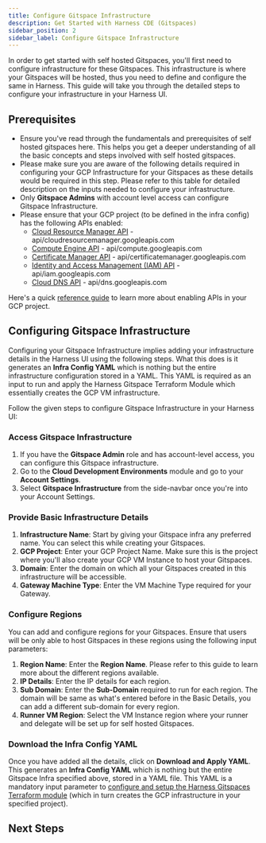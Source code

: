 ```yaml
---
title: Configure Gitspace Infrastructure
description: Get Started with Harness CDE (Gitspaces)
sidebar_position: 2
sidebar_label: Configure Gitspace Infrastructure
---
```


In order to get started with self hosted Gitspaces, you'll first need to configure infrastructure for these Gitspaces. This infrastructure is where your Gitspaces will be hosted, thus you need to define and configure the same in Harness. This guide will take you through the detailed steps to configure your infrastructure in your Harness UI. 

## Prerequisites
- Ensure you've read through the fundamentals and prerequisites of self hosted gitspaces here. This helps you get a deeper understanding of all the basic concepts and steps involved with self hosted gitspaces. 
- Please make sure you are aware of the following details required in configuring your GCP Infrastructure for your Gitspaces as these details would be required in this step. Please refer to this table for detailed description on the inputs needed to configure your infrastructure. 
- Only **Gitspace Admins** with account level access can configure Gitspace Infrastructure. 
- Please ensure that your GCP project (to be defined in the infra config) has the following APIs enabled:   <ul><li>[Cloud Resource Manager API](https://cloud.google.com/resource-manager/reference/rest) - api/cloudresourcemanager.googleapis.com</li><li>[Compute Engine API](https://cloud.google.com/compute/docs/reference/rest/v1) - api/compute.googleapis.com</li><li>[Certificate Manager API](https://cloud.google.com/certificate-manager/docs/reference/certificate-manager/rest) - api/certificatemanager.googleapis.com</li><li>[Identity and Access Management (IAM) API](https://cloud.google.com/iam/docs/reference/rest) - api/iam.googleapis.com</li><li>[Cloud DNS API](https://cloud.google.com/dns/docs/reference/rest/v1) - api/dns.googleapis.com</li></ul> 

Here's a quick [reference guide](https://cloud.google.com/endpoints/docs/openapi/enable-api) to learn more about enabling APIs in your GCP project. 

## Configuring Gitspace Infrastructure
Configuring your Gitspace Infrastructure implies adding your infrastructure details in the Harness UI using the following steps. What this does is it generates an **Infra Config YAML** which is nothing but the entire infrastructure configuration stored in a YAML. This YAML is required as an input to run and apply the Harness Gitspace Terraform Module which essentially creates the GCP VM infrastructure. 

Follow the given steps to configure Gitspace Infrastructure in your Harness UI: 

### Access Gitspace Infrastructure 
1. If you have the **Gitspace Admin** role and has account-level access, you can configure this Gitspace infrastructure. 
2. Go to the **Cloud Development Environments** module and go to your **Account Settings**. 
3. Select **Gitspace Infrastructure** from the side-navbar once you're into your Account Settings. 

### Provide Basic Infrastructure Details 
1. **Infrastructure Name**: Start by giving your Gitspace infra any preferred name. You can select this while creating your Gitspaces. 
2. **GCP Project**: Enter your GCP Project Name. Make sure this is the project where you'll also create your GCP VM Instance to host your Gitspaces. 
3. **Domain**: Enter the domain on which all your Gitspaces created in this infrastructure will be accessible. 
4. **Gateway Machine Type**: Enter the VM Machine Type required for your Gateway. 

### Configure Regions
You can add and configure regions for your Gitspaces. Ensure that users will be only able to host Gitspaces in these regions using the following input parameters: 
1. **Region Name**: Enter the **Region Name**. Please refer to this guide to learn more about the different regions available. 
2. **IP Details**: Enter the IP details for each region. 
3. **Sub Domain**: Enter the **Sub-Domain** required to run for each region. The domain will be same as what's entered before in the Basic Details, you can add a different sub-domain for every region. 
4. **Runner VM Region**: Select the VM Instance region where your runner and delegate will be set up for self hosted Gitspaces. 

### Download the Infra Config YAML 
Once you have added all the details, click on **Download and Apply YAML**. This generates an **Infra Config YAML** which is nothing but the entire Gitspace Infra specified above, stored in a YAML file. This YAML is a mandatory input parameter to [configure and setup the Harness Gitspaces Terraform module](/docs/cloud-development-environments/self-hosted-gitspaces/gitspace-infra-terraform.md) (which in turn creates the GCP infrastructure in your specified project).

## Next Steps
